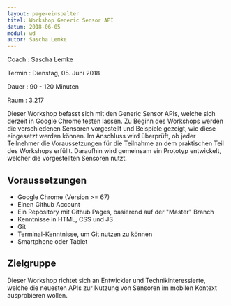 ```yaml
---
layout: page-einspalter
titel: Workshop Generic Sensor API
datum: 2018-06-05
modul: wd
autor: Sascha Lemke
---
```


Coach
: Sascha Lemke

Termin
: Dienstag, 05. Juni 2018

Dauer
: 90 - 120 Minuten

Raum
: 3.217

Dieser Workshop befasst sich mit den Generic Sensor APIs, welche sich derzeit in Google Chrome testen lassen. Zu Beginn des Workshops werden die verschiedenen Sensoren vorgestellt und Beispiele gezeigt, wie diese eingesetzt werden können. Im Anschluss wird überprüft, ob jeder Teilnehmer die Voraussetzungen für die Teilnahme an dem praktischen Teil des Workshops erfüllt. Daraufhin wird gemeinsam ein Prototyp entwickelt, welcher die vorgestellten Sensoren nutzt.

## Voraussetzungen
- Google Chrome (Version >= 67)
- Einen Github Account
- Ein Repository mit Github Pages, basierend auf der "Master" Branch
- Kenntnisse in HTML, CSS und JS
- Git
- Terminal-Kenntnisse, um Git nutzen zu können
- Smartphone oder Tablet

## Zielgruppe
Dieser Workshop richtet sich an Entwickler und Technikinteressierte, welche die neuesten APIs zur Nutzung von Sensoren im mobilen Kontext ausprobieren wollen.


